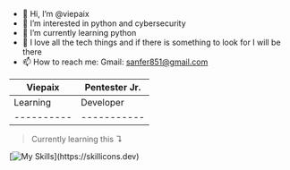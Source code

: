 - 👋 Hi, I’m @viepaix
- 👀 I’m interested in python and cybersecurity
- 🌱 I’m currently learning python
- 💞️ I love all the tech things and if there is something to look for I will be there
- 📫 How to reach me: Gmail: sanfer851@gmail.com

<!---
viepaix/viepaix is a ✨ special ✨ repository because its `README.md` (this file) appears on your GitHub profile.
You can click the Preview link to take a look at your changes.
--->

| Viepaix  | Pentester Jr.|
|----------|--------------|
| Learning | Developer |
|----------|-----------|

> Currently learning this ↴

[![My Skills](https://skillicons.dev/icons?i=py,vim,cpp,)](https://skillicons.dev)
